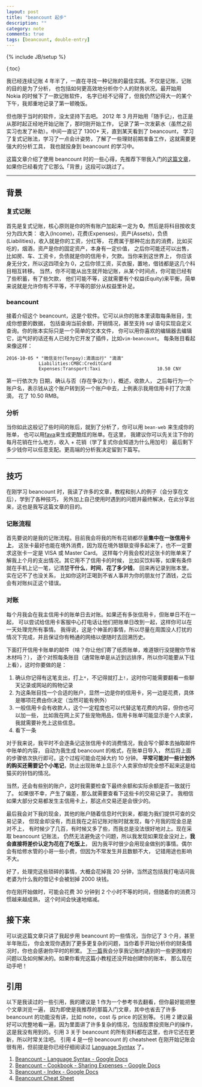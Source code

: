 ```yaml
---
layout: post
title: "beancount 起步"
description: ""
category: note
comments: true
tags: [beancount, double-entry]
---
```

{% include JB/setup %}

{:toc}

我已经连续记账 4 年半了，一直在寻找一种记账的最佳实践。不仅是记账，记账的目的是为了分析，
也包括如何更高效地分析你个人的财务状况。最开始用 Nokia 的时候下了一款记账软件，
名字已经不记得了，但我仍然记得大一的某个下午，我郑重地记录了第一顿晚饭。
<!--more-->
但也限于当时的软件，没太坚持下去吧。
2012 年 3 月开始用「随手记」，也正是从那时起正经地开始记账了，那时刚开始工作，
记录了第一次发薪水（虽然之前实习也发了补助）。中间一直记了 1300+ 天，直到某天看到了 beancount，
学习了复式记账法，学习了一点会计姿势，了解了一些理财前期准备工作，这就需要更强大的分析工具，
我也就投身到 beancount 的学习中。

这篇文章介绍了使用 beancount 时的一些心得，先推荐下带我入门的[这篇文章](https://wzyboy.im/post/1063.html)，
如果你已经看完了它那么「背景」这段可以跳过了。

---

## 背景

### 复式记账
首先是复式记账，核心原则是你的所有账户加起来一定为 **0**。然后是将科目按收支分为四大类：
收入(Income)，花费(Expenses)，资产(Assets)，负债(Liabilities)，收入就是你的工资，分红等，
花费属于那种花出去的消费，比如买吃的，烟酒，资产是你的固定资产，本身有一定价值，
之后你可能还可以出售，比如房、车、工资卡，负债就是你的信用卡，欠款。当你来到这世界上，
你应该身无分文，所以这四项全为 0，之后你领工资，买衣服，置地，借钱都是这几个科目相互转移。
当然，你不可能从出生就开始记账，从某个时间点，你可能已经有了些积蓄，有了些欠款，
他们可能不等，这就需要有个权益(Equity)来平衡，简单来说就是允许你有不平等，不平等的部分从权益里补足。

### beancount
接着介绍这个 beancount，这是个软件。它可以从你的账本里读取每条账目，生成你想要的数据，
包括查询当前余额，开销情况，甚至支持 sql 语句实现自定义查询。你的账本实际只是一个简单的文本文件，
你可以用你喜欢的编辑器去编辑它，运气好的话还有人已经为它开发了插件，比如`vim-beancount`。
每条账目看起来像这样：

```
2016-10-05 * "微信支付(Tenpay):滴滴出行" "滴滴"
            Liabilities:CMBC:CreditCard
            Expenses:Transport:Taxi                     10.50 CNY
```
第一行依次为 日期，确认与否（存在争议为`!`），概述，收款人，
之后每行为一个账户名，表示钱从这个账户转到另一个账户中去，上例表示我用信用卡打了次滴滴，
花了 10.50 RMB。

### 分析
当你如此这般记了些时间的账后，就到了分析了，你可以用 `bean-web` 来生成你的账单，
也可以用[fava](https://github.com/aumayr/fava)来生成更酷炫的账单。在这里，
我建议你可以先关注下你的每月花销在什么地方，收入 + 花销（学了复式你会知道为什么用加号）
最后剩下多少钱你可以任意支配。更高端的分析我决定留到下篇写。

---

## 技巧
在刚学习 beancount 时，我读了许多的文章，教程和别人的例子（会分享在文后），学到了各种技巧，
另外加上自己使用时遇到的问题并最终解决，在此分享出来，这也是我写这篇文章的目的。

### 记账流程
首先要说的是我的记账流程。目前我会将我的所有花销都尽量**集中在一张信用卡上**，
这张卡最好也能在境外消费，因为现在境外银联变得多起来了，也不一定要求这张卡一定是 VISA 或 Master Card。
这样每个月我会校对这张卡的账单来了解我上个月的支出情况。其它用不了信用卡的时候，
比如买饮料等，如果有条件就在手机上记一笔，记清楚**干什么**，**时间**，**花了多少钱**，
回来再记录到账本里。实在记不了也没关系，
比如你这时正喝到不省人事并为你的朋友付了酒钱，之后会有对账纠正这个错误。

### 对账
每个月我会在我主信用卡的账单日去对账。如果还有多张信用卡，但账单日不在一起，
可以尝试给信用卡客服中心打电话让他们把账单日改到一起，这样你可以在一天处理完所有事情。
我得说，这是个神圣的事情，所以尽量在周围没人打扰的情况下完成，并且保证你有畅通的网络以便随时去回溯历史。

下面打开信用卡账单的邮件（啥？你让他们寄了纸质账单，难道银行没提醒你节省木材吗？），
逐个对照每条账目（通常账单是从近到远排序，所以你可能要从下往上看），这时你要做的是：

1. 确认你记得有这笔支出，打上`*`，不记得就打上`!`，这时你可能需要翻看一些聊天记录或网站的购物记录
1. 为这条账目找一个合适的账户，显然一边是你的信用卡，另一边是花费，具体是哪项花费由你决定（当然可能有例外）
1. 一般信用卡会有收款人，这个一定程度也可以代替这笔花费的内容，但你也可以加一些，
比如我在网上买了些宠物用品，信用卡账单可能显示是个人卖家，我就需要补充上这些信息。
1. 看下一条

对于我来说，我平时不会逐条记这张信用卡的消费情况，我会写个脚本去抽取邮件中账单的内容，
自动为我生成 beancount 的格式，在账单日导入，
然后将上面的步骤依次执行即可。这个过程可能会花掉大约 10 分钟。
**平常可能对一些计划外的购买还需要记个小笔记**，防止出现账单上显示个人卖家你却完全想不起来这是给猫买的铃铛的情况。

当然，还会有些别的账户，这时我需要检查下最终余额和实际余额是否一致就行了。
如果很不幸，产生了偏差，那么就需要查看下这些卡的交易记录了。
我相信如果大部分交易都发生主信用卡上，那这点交易还是会很少的。

最后我会对下我的现金，其他的账户随着信息时代到来，都能为我们提供可查的交易记录，
但现金却没有，而且我在之前记账对账时就发现，每个月我的现金总是对不上，
有时候少了几百，有时候又多了些，而我总是没法很好地对上。现在采取 beancount 记账法，
仍然无法避免这个问题，所以我发现如果现金没对上，**我会直接将差价认定为花在了吃饭上**，
因为我平时很少会用现金做别的事情。偶尔会有给修水管的小哥一些小费，但因为不常发生并且数额不大，
记错用途也影响不大。

好了，处理完这些琐碎的事情，大概会花掉我 20 分钟，当然这包括我打电话问我老婆为什么我的借记卡会被划掉 2000 块钱。

你在刚开始做时，可能会花费 30 分钟到 2 个小时不等的时间，但随着你的消费习惯越来越成熟，
这个时间会快速地缩减。

## 接下来
可以说这篇文章只讲了我起步用 beancount 的一些情况，当你记了 3 个月，甚至半年账后，
你会发现你遇到了更多更复杂的问题，当你着手开始分析你的财条情况时，你也会感谢你平时的积累。
[下一篇](/2016/10/beancount-advance.html)我会分享我记账时遇到的一些更困难的问题以及如何解决的。如果你看完这篇小教程还没开始创建你的账本，
那么现在动手吧！

## 引用
以下是我读过的一些引用，我的建议是 1 作为一个参考书去翻看，但你最好能把整个文章浏览一遍，
因为即使是我推荐的那篇入门文章，其中也省去了许多 beancount 的功能没有讲，比如 note，cost 与 price 的区别等。
引用 2 建议最好可以完整地看一遍，因为里面讲了许多复杂的情况，包括股票投资账户的操作，
这是我没有用到的。引用 3 关于 beancount 的所有资料都在这里，也许它还在更新，所以时常关注吧。
引用 4 是一份 beancount 的 cheatsheet 在刚开始记账会很有用，但前提是你已经仔细阅读过 [Language Syntax][1] 了。

1. [Beancount - Language Syntax - Google Docs][1]
1. [Beancount - Cookbook - Sharing Expenses - Google Docs][2]
1. [Beancount - Index - Google Docs][3]
1. [Beancount Cheat Sheet][4]

[1]: https://docs.google.com/document/d/1wAMVrKIA2qtRGmoVDSUBJGmYZSygUaR0uOMW1GV3YE0/edit   "Beancount - Language Syntax - Google Docs"
[2]: https://docs.google.com/document/d/1FRcJqUfeAMQO6KjG94w6rF7VajMGJaFplmF1Wu0rCHY/edit   "Beancount - Cookbook - Sharing Expenses - Google Docs"
[3]: https://docs.google.com/document/d/1RaondTJCS_IUPBHFNdT8oqFKJjVJDsfsn6JEjBG04eA/edit   "Beancount - Index - Google Docs"
[4]: http://furius.ca/beancount/doc/cheatsheet  "Beancount Cheat Sheet"
